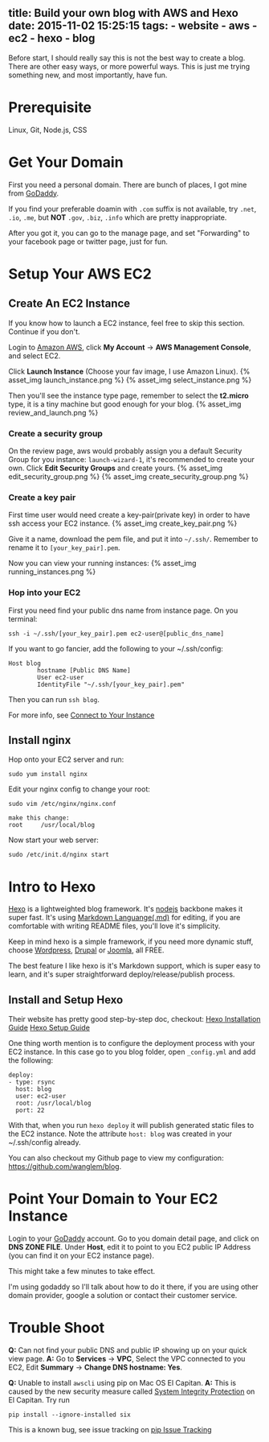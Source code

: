 title: Build your own blog with AWS and Hexo
date: 2015-11-02 15:25:15
tags: 
	- website
	- aws
	- ec2
	- hexo
	- blog
---

Before start, I should really say this is not the best way to create a blog. There are other easy ways, or more powerful ways. This is just me trying something new, and most importantly, have fun.

# Prerequisite
Linux, Git, Node.js, CSS

# Get Your Domain
First you need a personal domain. There are bunch of places, I got mine from [GoDaddy](https://www.godaddy.com).

If you find your preferable doamin with `.com` suffix is not available, try `.net`, `.io`, `.me`, but **NOT** `.gov`, `.biz`, `.info` which are pretty inappropriate.

After you got it, you can go to the manage page, and set "Forwarding" to your facebook page or twitter page, just for fun.

# Setup Your AWS EC2
## Create An EC2 Instance
If you know how to launch a EC2 instance, feel free to skip this section. Continue if you don't.

Login to [Amazon AWS](https://aws.amazon.com), click **My Account** -> **AWS Management Console**, and select EC2.

Click **Launch Instance** (Choose your fav image, I use Amazon Linux).
{% asset_img launch_instance.png %}
{% asset_img select_instance.png %}

Then you'll see the instance type page, remember to select the **t2.micro** type, it is a tiny machine but good enough for your blog. 
{% asset_img review_and_launch.png %}

### Create a security group
On the review page, aws would probably assign you a default Security Group for you instance: `launch-wizard-1`, it's recommended to create your own. Click **Edit Security Groups** and create yours.
{% asset_img edit_security_group.png %}
{% asset_img create_security_group.png %}

### Create a key pair
First time user would need create a key-pair(private key) in order to have ssh access your EC2 instance.
{% asset_img create_key_pair.png %}

Give it a name, download the pem file, and put it into `~/.ssh/`. Remember to rename it to `[your_key_pair].pem`.

Now you can view your running instances:
{% asset_img running_instances.png %}

### Hop into your EC2
First you need find your public dns name from instance page. 
On you terminal: 
```
ssh -i ~/.ssh/[your_key_pair].pem ec2-user@[public_dns_name]
```

If you want to go fancier, add the following to your ~/.ssh/config:
```
Host blog
        hostname [Public DNS Name]
        User ec2-user
        IdentityFile "~/.ssh/[your_key_pair].pem"
```
Then you can run `ssh blog`.

For more info, see [Connect to Your Instance](http://docs.aws.amazon.com/AWSEC2/latest/UserGuide/ec2-connect-to-instance-linux.html)

## Install nginx
Hop onto your EC2 server and run:
```
sudo yum install nginx
```

Edit your nginx config to change your root:
```
sudo vim /etc/nginx/nginx.conf

make this change:
root     /usr/local/blog
```

Now start your web server:
```
sudo /etc/init.d/nginx start
```

# Intro to Hexo
[Hexo](https://hexo.io) is a lightweighted blog framework. It's [nodejs](https://nodejs.org/en/) backbone makes it super fast. It's using [Markdown Languange(.md)](https://en.wikipedia.org/wiki/Markdown) for editing, if you are comfortable with writing README files, you'll love it's simplicity.

Keep in mind hexo is a simple framework, if you need more dynamic stuff, choose [Wordpress](https://wordpress.org), [Drupal](https://www.drupal.org) or [Joomla](https://www.joomla.org), all FREE.

The best feature I like hexo is it's Markdown support, which is super easy to learn, and it's super straightforward deploy/release/publish process.

## Install and Setup Hexo
Their website has pretty good step-by-step doc, checkout: 
[Hexo Installation Guide](https://hexo.io/docs/)
[Hexo Setup Guide](https://hexo.io/docs/setup.html)

One thing worth mention is to configure the deployment process with your EC2 instance. In this case go to you blog folder, open `_config.yml` and add the following:
```
deploy:
- type: rsync
  host: blog
  user: ec2-user
  root: /usr/local/blog
  port: 22
```

With that, when you run `hexo deploy` it will publish generated static files to the EC2 instance. Note the attribute `host: blog` was created in your ~/.ssh/config already.

You can also checkout my Github page to view my configuration: https://github.com/wanglem/blog.


# Point Your Domain to Your EC2 Instance
Login to your [GoDaddy](www.godaddy.com) account. Go to you domain detail page, and click on **DNS ZONE FILE**. Under **Host**, edit it to point to you EC2 public IP Address (you can find it on your EC2 instance page).

This might take a few minutes to take effect. 

I'm using godaddy so I'll talk about how to do it there, if you are using other domain provider, google a solution or contact their customer service.

# Trouble Shoot
**Q:** Can not find your public DNS and public IP showing up on your quick view page.
**A:** Go to **Services** -> **VPC**, Select the VPC connected to you EC2, Edit **Summary** -> **Change DNS hostname: Yes**.

**Q:** Unable to install `awscli` using pip on Mac OS El Capitan.
**A:** This is caused by the new security measure called [System Integrity Protection](https://en.wikipedia.org/wiki/System_Integrity_Protection) on El Capitan. Try run
```
pip install --ignore-installed six
```
This is a known bug, see issue tracking on [pip Issue Tracking](https://github.com/pypa/pip/issues/3165)